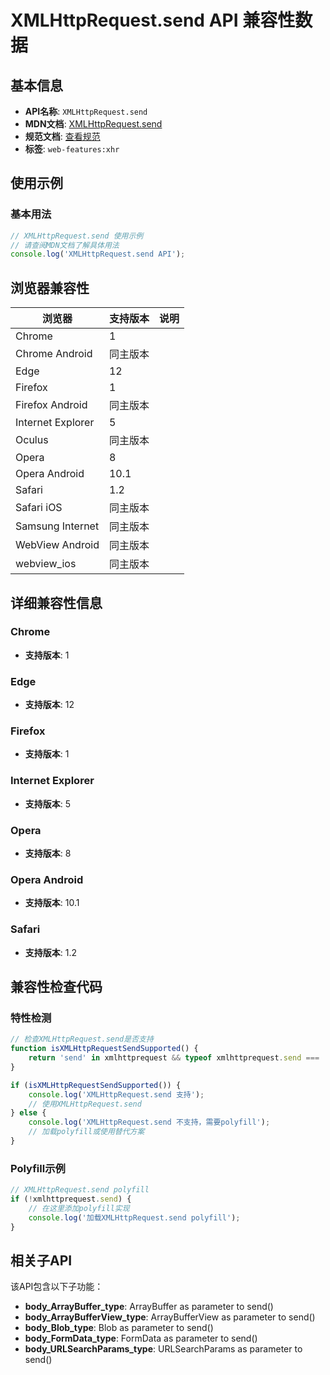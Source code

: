 # XMLHttpRequest.send API 兼容性数据

## 基本信息

- **API名称**: `XMLHttpRequest.send`
- **MDN文档**: [XMLHttpRequest.send](https://developer.mozilla.org/docs/Web/API/XMLHttpRequest/send)
- **规范文档**: [查看规范](https://xhr.spec.whatwg.org/#the-send()-method)
- **标签**: `web-features:xhr`

## 使用示例

### 基本用法

```javascript
// XMLHttpRequest.send 使用示例
// 请查阅MDN文档了解具体用法
console.log('XMLHttpRequest.send API');
```

## 浏览器兼容性

| 浏览器 | 支持版本 | 说明 |
|--------|----------|------|
| Chrome | 1 |  |
| Chrome Android | 同主版本 |  |
| Edge | 12 |  |
| Firefox | 1 |  |
| Firefox Android | 同主版本 |  |
| Internet Explorer | 5 |  |
| Oculus | 同主版本 |  |
| Opera | 8 |  |
| Opera Android | 10.1 |  |
| Safari | 1.2 |  |
| Safari iOS | 同主版本 |  |
| Samsung Internet | 同主版本 |  |
| WebView Android | 同主版本 |  |
| webview_ios | 同主版本 |  |

## 详细兼容性信息

### Chrome

- **支持版本**: 1

### Edge

- **支持版本**: 12

### Firefox

- **支持版本**: 1

### Internet Explorer

- **支持版本**: 5

### Opera

- **支持版本**: 8

### Opera Android

- **支持版本**: 10.1

### Safari

- **支持版本**: 1.2

## 兼容性检查代码

### 特性检测

```javascript
// 检查XMLHttpRequest.send是否支持
function isXMLHttpRequestSendSupported() {
    return 'send' in xmlhttprequest && typeof xmlhttprequest.send === 'function';
}

if (isXMLHttpRequestSendSupported()) {
    console.log('XMLHttpRequest.send 支持');
    // 使用XMLHttpRequest.send
} else {
    console.log('XMLHttpRequest.send 不支持，需要polyfill');
    // 加载polyfill或使用替代方案
}
```

### Polyfill示例

```javascript
// XMLHttpRequest.send polyfill
if (!xmlhttprequest.send) {
    // 在这里添加polyfill实现
    console.log('加载XMLHttpRequest.send polyfill');
}
```

## 相关子API

该API包含以下子功能：

- **body_ArrayBuffer_type**: ArrayBuffer as parameter to send()
- **body_ArrayBufferView_type**: ArrayBufferView as parameter to send()
- **body_Blob_type**: Blob as parameter to send()
- **body_FormData_type**: FormData as parameter to send()
- **body_URLSearchParams_type**: URLSearchParams as parameter to send()

